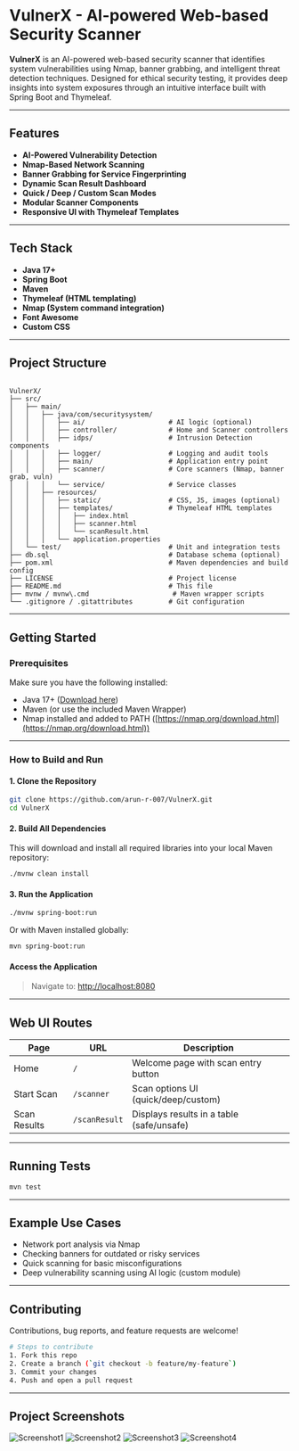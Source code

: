 # VulnerX - AI-powered Web-based Security Scanner

**VulnerX** is an AI-powered web-based security scanner that identifies system vulnerabilities using Nmap, banner grabbing, and intelligent threat detection techniques. Designed for ethical security testing, it provides deep insights into system exposures through an intuitive interface built with Spring Boot and Thymeleaf.

---

## Features

- **AI-Powered Vulnerability Detection**
- **Nmap-Based Network Scanning**
- **Banner Grabbing for Service Fingerprinting**
- **Dynamic Scan Result Dashboard**
- **Quick / Deep / Custom Scan Modes**
- **Modular Scanner Components**
- **Responsive UI with Thymeleaf Templates**

---

## Tech Stack

- **Java 17+**
- **Spring Boot**
- **Maven**
- **Thymeleaf (HTML templating)**
- **Nmap (System command integration)**
- **Font Awesome**
- **Custom CSS**

---

## Project Structure

```

VulnerX/
├── src/
│   ├── main/
│   │   ├── java/com/securitysystem/
│   │   │   ├── ai/                     # AI logic (optional)
│   │   │   ├── controller/             # Home and Scanner controllers
│   │   │   ├── idps/                   # Intrusion Detection components
│   │   │   ├── logger/                 # Logging and audit tools
│   │   │   ├── main/                   # Application entry point
│   │   │   ├── scanner/                # Core scanners (Nmap, banner grab, vuln)
│   │   │   └── service/                # Service classes
│   │   ├── resources/
│   │   │   ├── static/                 # CSS, JS, images (optional)
│   │   │   ├── templates/              # Thymeleaf HTML templates
│   │   │   │   ├── index.html
│   │   │   │   ├── scanner.html
│   │   │   │   └── scanResult.html
│   │   │   └── application.properties
│   └── test/                           # Unit and integration tests
├── db.sql                              # Database schema (optional)
├── pom.xml                             # Maven dependencies and build config
├── LICENSE                             # Project license
├── README.md                           # This file
├── mvnw / mvnw\.cmd                     # Maven wrapper scripts
└── .gitignore / .gitattributes         # Git configuration

````

---

## Getting Started

### Prerequisites

Make sure you have the following installed:

- Java 17+ ([Download here](https://adoptium.net))
- Maven (or use the included Maven Wrapper)
- Nmap installed and added to PATH ([https://nmap.org/download.html](https://nmap.org/download.html))

---

### How to Build and Run

#### 1. Clone the Repository
```bash
git clone https://github.com/arun-r-007/VulnerX.git
cd VulnerX
````

#### 2. Build All Dependencies

This will download and install all required libraries into your local Maven repository:

```bash
./mvnw clean install
```

#### 3. Run the Application

```bash
./mvnw spring-boot:run
```

Or with Maven installed globally:

```bash
mvn spring-boot:run
```

#### Access the Application

> Navigate to:
> [http://localhost:8080](http://localhost:8080)

---

## Web UI Routes

| Page         | URL           | Description                               |
| ------------ | ------------- | ----------------------------------------- |
| Home         | `/`           | Welcome page with scan entry button       |
| Start Scan   | `/scanner`    | Scan options UI (quick/deep/custom)       |
| Scan Results | `/scanResult` | Displays results in a table (safe/unsafe) |

---

## Running Tests

```bash
mvn test
```

---

## Example Use Cases

* Network port analysis via Nmap
* Checking banners for outdated or risky services
* Quick scanning for basic misconfigurations
* Deep vulnerability scanning using AI logic (custom module)

---

## Contributing

Contributions, bug reports, and feature requests are welcome!

```bash
# Steps to contribute
1. Fork this repo
2. Create a branch (`git checkout -b feature/my-feature`)
3. Commit your changes
4. Push and open a pull request
```

---

## Project Screenshots

![Screenshot1](https://github.com/user-attachments/assets/b258e43b-5dac-4f4d-a23b-9b2e056225df)
![Screenshot2](https://github.com/user-attachments/assets/0a7944af-986a-4003-ba51-c14ad5b57d2f)
![Screenshot3](https://github.com/user-attachments/assets/2fe13fdf-d22b-4ba8-a338-9d8c975a4766)
![Screenshot4](https://github.com/user-attachments/assets/462b2558-90df-4dc4-a142-abf5bdb86645)